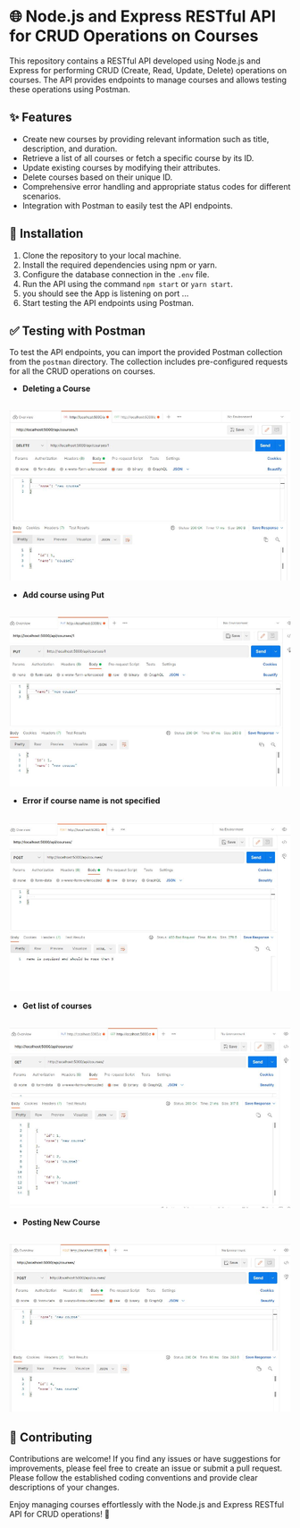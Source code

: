 # 🌐 Node.js and Express RESTful API for CRUD Operations on Courses

This repository contains a RESTful API developed using Node.js and Express for performing CRUD (Create, Read, Update, Delete) operations on courses. The API provides endpoints to manage courses and allows testing these operations using Postman. 


## ✨ Features

- Create new courses by providing relevant information such as title, description, and duration.
- Retrieve a list of all courses or fetch a specific course by its ID.
- Update existing courses by modifying their attributes.
- Delete courses based on their unique ID.
- Comprehensive error handling and appropriate status codes for different scenarios.
- Integration with Postman to easily test the API endpoints.

## 🚀 Installation

1. Clone the repository to your local machine.
2. Install the required dependencies using npm or yarn.
3. Configure the database connection in the `.env` file.
4. Run the API using the command `npm start` or `yarn start`.
5. you should see the App is listening on port ...
6. Start testing the API endpoints using Postman.


## ✅ Testing with Postman

To test the API endpoints, you can import the provided Postman collection from the `postman` directory. The collection includes pre-configured requests for all the CRUD operations on courses.
<br>
- **Deleting a Course**
<br>
<img src="docs/Deleting Course.jpeg"></img><br>

- **Add course using Put**
<br>
<img src="docs/Add course using Put.jpeg"></img><br>

- **Error if course name is not specified**
<br>
<img src="docs/Error if course name is not specified.jpeg"></img><br>

- **Get list of courses**
<br>
<img src="docs/Get list of courses.jpeg"></img><br>

- **Posting New Course**
<br>
<img src="docs/Posting New Course.jpeg"></img><br>

## 🤝 Contributing

Contributions are welcome! If you find any issues or have suggestions for improvements, please feel free to create an issue or submit a pull request. Please follow the established coding conventions and provide clear descriptions of your changes.


Enjoy managing courses effortlessly with the Node.js and Express RESTful API for CRUD operations! 🎉
